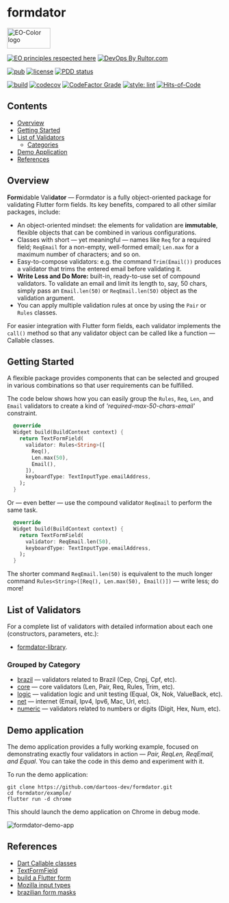 # formdator

<img
src="https://user-images.githubusercontent.com/24878574/119563254-b2027800-bd7d-11eb-990f-e5602a0d77b7.png"
alt="EO-Color logo" width="101" height="48"/>

[![EO principles respected here](https://www.elegantobjects.org/badge.svg)](https://www.elegantobjects.org)
[![DevOps By Rultor.com](https://www.rultor.com/b/dartoos-dev/formdator)](https://www.rultor.com/p/dartoos-dev/formdator)

[![pub](https://img.shields.io/pub/v/formdator)](https://pub.dev/packages/formdator)
[![license](https://img.shields.io/badge/license-mit-green.svg)](https://github.com/dartoos-dev/formdator/blob/master/LICENSE)
[![PDD status](https://www.0pdd.com/svg?name=dartoos-dev/formdator)](https://www.0pdd.com/p?name=dartoos-dev/formdator)

[![build](https://github.com/dartoos-dev/formdator/actions/workflows/build.yml/badge.svg)](https://github.com/dartoos-dev/formdator/actions/)
[![codecov](https://codecov.io/gh/dartoos-dev/formdator/branch/master/graph/badge.svg?token=jYfO55O22s)](https://codecov.io/gh/dartoos-dev/formdator)
[![CodeFactor Grade](https://img.shields.io/codefactor/grade/github/rafamizes/formdator)](https://www.codefactor.io/repository/github/rafamizes/formdator)
[![style: lint](https://img.shields.io/badge/style-lint-4BC0F5.svg)](https://pub.dev/packages/lint)
[![Hits-of-Code](https://hitsofcode.com/github/dartoos-dev/formdator?branch=master)](https://hitsofcode.com/github/dartoos-dev/formdator/view?branch=master)

## Contents

- [Overview](#overview)
- [Getting Started](#getting-started)
- [List of Validators](#list-of-validators)
  - [Categories](#grouped-by-category)
- [Demo Application](#demo-application)
- [References](#references)

## Overview

**Form**idable Vali**dator** — Formdator is a fully object-oriented package for
validating Flutter form fields. Its key benefits, compared to all other similar
packages, include:

- An object-oriented mindset: the elements for validation are **immutable**,
  flexible objects that can be combined in various configurations.
- Classes with short — yet meaningful — names like `Req` for a required field;
  `ReqEmail` for a non-empty, well-formed email; `Len.max` for a maximum number
  of characters; and so on.
- Easy-to-compose validators: e.g. the command `Trim(Email())` produces a
  validator that trims the entered email before validating it.
- **Write Less and Do More:** built-in, ready-to-use set of compound validators.
  To validate an email and limit its length to, say, 50 chars, simply pass an
  `Email.len(50)` or `ReqEmail.len(50)` object as the validation argument.
- You can apply multiple validation rules at once by using the `Pair` or `Rules`
  classes.

For easier integration with Flutter form fields, each validator implements the
`call()` method so that any validator object can be called like a function —
Callable classes.

## Getting Started

A flexible package provides components that can be selected and grouped in
various combinations so that user requirements can be fulfilled.

The code below shows how you can easily group the `Rules`, `Req`, `Len`, and
`Email` validators to create a kind of _'required-max-50-chars-email'_
constraint.

```dart
  @override
  Widget build(BuildContext context) {
    return TextFormField(
      validator: Rules<String>([
        Req(),
        Len.max(50),
        Email(),
      ]),
      keyboardType: TextInputType.emailAddress,
    );
  }
```

Or — even better — use the compound validator `ReqEmail` to perform the same
task.

```dart
  @override
  Widget build(BuildContext context) {
    return TextFormField(
      validator: ReqEmail.len(50),
      keyboardType: TextInputType.emailAddress,
    );
  }
```

The shorter command `ReqEmail.len(50)` is equivalent to the much longer command
`Rules<String>([Req(), Len.max(50), Email()])` — write less; do more!

## List of Validators

For a complete list of validators with detailed information about each one
(constructors, parameters, etc.):

- [formdator-library](https://pub.dev/documentation/formdator/latest/formdator/formdator-library.html).

### Grouped by Category

- [brazil](https://pub.dev/documentation/formdator/latest/brazil/brazil-library.html)
  — validators related to Brazil (Cep, Cnpj, Cpf, etc).
- [core](https://pub.dev/documentation/formdator/latest/core/core-library.html) —
  core validators (Len, Pair, Req, Rules, Trim, etc).
- [logic](https://pub.dev/documentation/formdator/latest/logic/logic-library.html)
  — validation logic and unit testing (Equal, Ok, Nok, ValueBack, etc).
- [net](https://pub.dev/documentation/formdator/latest/net/net-library.html) —
  internet (Email, Ipv4, Ipv6, Mac, Url, etc).
- [numeric](https://pub.dev/documentation/formdator/latest/numeric/numeric-library.html)
  — validators related to numbers or digits (Digit, Hex, Num, etc).

## Demo application

The demo application provides a fully working example, focused on demonstrating
exactly four validators in action — _Pair, ReqLen, ReqEmail, and Equal_. You can
take the code in this demo and experiment with it.

To run the demo application:

```shell
git clone https://github.com/dartoos-dev/formdator.git
cd formdator/example/
flutter run -d chrome
```

This should launch the demo application on Chrome in debug mode.

![formdator-demo-app](https://user-images.githubusercontent.com/24878574/126716646-07cb5d58-f8da-4030-a829-2038946b5941.png)

## References

- [Dart Callable classes](https://dart.dev/guides/language/language-tour#callable-classes)
- [TextFormField](https://api.flutter.dev/flutter/material/TextFormField-class.html)
- [build a Flutter form](https://flutter.dev/docs/cookbook/forms/validation)
- [Mozilla input types](https://developer.mozilla.org/en-US/docs/Learn/Forms/HTML5_input_types)
- [brazilian form masks](https://opensource.locaweb.com.br/locawebstyle-v2/manual/formularios/mascaras-forms/)
